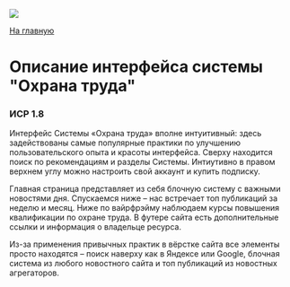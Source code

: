 [<img src="https://img.icons8.com/material/home"> <p color='black'>На главную</p>](https://danshedrin.github.io/practic)

# Описание интерфейса системы "Охрана труда"
### ИСР 1.8

Интерфейс Системы «Охрана труда» вполне интуитивный: здесь задействованы самые популярные практики по улучшению пользовательского опыта и красоты интерфейса. Сверху находится поиск по рекомендациям и разделы Системы. Интиутивно в правом верхнем углу можно настроить свой аккаунт и купить подписку.

Главная страница представляет из себя блочную систему с важными новостями дня. Спускаемся ниже – нас встречает топ публикаций за неделю и месяц. Ниже по вайрфрэйму наблюдаем курсы повышения квалификации по охране труда. В футере сайта есть дополнительные ссылки и информация о владельце ресурса.

Из-за применения привычных практик в вёрстке сайта все элементы просто находятся – поиск наверху как в Яндексе или Google, блочная система из любого новостного сайта и топ публикаций из новостных агрегаторов.
